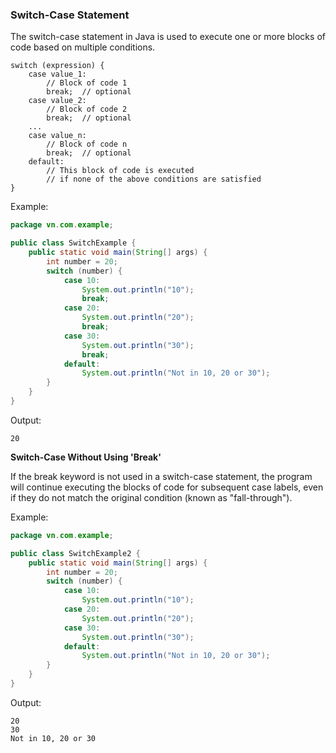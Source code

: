 ### Switch-Case Statement
The switch-case statement in Java is used to execute one or more blocks of code based on multiple conditions.
```
switch (expression) {    
    case value_1:
        // Block of code 1
        break;  // optional
    case value_2:    
        // Block of code 2
        break;  // optional
    ...
    case value_n:    
        // Block of code n
        break;  // optional    
    default:     
        // This block of code is executed
        // if none of the above conditions are satisfied
}
```
Example:
```java
package vn.com.example;

public class SwitchExample {
    public static void main(String[] args) {
        int number = 20;
        switch (number) {
            case 10:
                System.out.println("10");
                break;
            case 20:
                System.out.println("20");
                break;
            case 30:
                System.out.println("30");
                break;
            default:
                System.out.println("Not in 10, 20 or 30");
        }
    }
}
```
Output:
```
20
```
**Switch-Case Without Using 'Break'**

If the break keyword is not used in a switch-case statement, the program will continue executing the blocks of code for subsequent case labels, even if they do not match the original condition (known as "fall-through").

Example:
```java
package vn.com.example;

public class SwitchExample2 {
    public static void main(String[] args) {
        int number = 20;
        switch (number) {
            case 10:
                System.out.println("10");
            case 20:
                System.out.println("20");
            case 30:
                System.out.println("30");
            default:
                System.out.println("Not in 10, 20 or 30");
        }
    }
}
```
Output:
```
20
30
Not in 10, 20 or 30
```